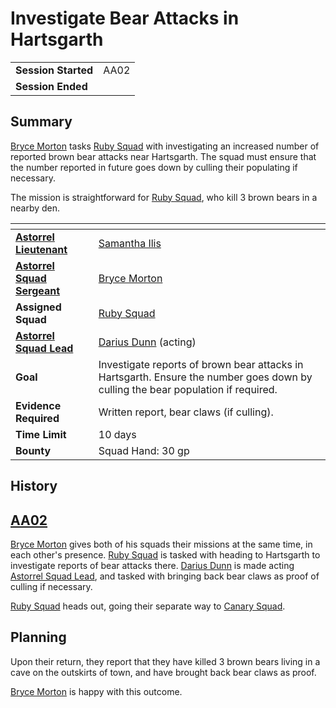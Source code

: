 # Investigate Bear Attacks in Hartsgarth

|||
| --- | --- |
| **Session Started** | AA02 | storyline.2
| **Session Ended** | |

## Summary

[Bryce Morton](../../../astarus/people/bryce-morton.md) tasks [Ruby Squad](../../../astarus/civilisations/kingdom-of-astor/organisations/astorrel/squads/ruby.md) with investigating an increased number of reported brown bear attacks near Hartsgarth. The squad must ensure that the number reported in future goes down by culling their populating if necessary.

The mission is straightforward for [Ruby Squad](../../../astarus/civilisations/kingdom-of-astor/organisations/astorrel/squads/ruby.md), who kill 3 brown bears in a nearby den.

| []() | |
| --- | --- |
| **[Astorrel Lieutenant](../../../astarus/civilisations/kingdom-of-astor/organisations/astorrel/ranks/5-lieutenant.md)** | [Samantha Ilis](../../../astarus/people/samantha-ilis.md) |
| **[Astorrel Squad Sergeant](../../../astarus/civilisations/kingdom-of-astor/organisations/astorrel/ranks/4-squad-sergeant.md)** | [Bryce Morton](../../../astarus/people/bryce-morton.md) |
| **Assigned Squad** | [Ruby Squad](../../../astarus/civilisations/kingdom-of-astor/organisations/astorrel/squads/ruby.md) |
| **[Astorrel Squad Lead](../../../astarus/civilisations/kingdom-of-astor/organisations/astorrel/ranks/3-squad-lead.md)** | [Darius Dunn](../../../astarus/people/darius-dunn.md) (acting) |
| **Goal** | Investigate reports of brown bear attacks in Hartsgarth. Ensure the number goes down by culling the bear population if required. |
| **Evidence Required** | Written report, bear claws (if culling). |
| **Time Limit** | 10 days |
| **Bounty** | Squad Hand: 30 gp |

## History

## [AA02](../sessions/AA02.md)

[Bryce Morton](../../../astarus/people/bryce-morton.md) gives both of his squads their missions at the same time, in each other's presence. [Ruby Squad](../../../astarus/civilisations/kingdom-of-astor/organisations/astorrel/squads/ruby.md) is tasked with heading to Hartsgarth to investigate reports of bear attacks there. [Darius Dunn](../../../astarus/people/darius-dunn.md) is made acting [Astorrel Squad Lead](../../../astarus/civilisations/kingdom-of-astor/organisations/astorrel/ranks/3-squad-lead.md), and tasked with bringing back bear claws as proof of culling if necessary.

[Ruby Squad](../../../astarus/civilisations/kingdom-of-astor/organisations/astorrel/squads/ruby.md) heads out, going their separate way to [Canary Squad](../../../astarus/civilisations/kingdom-of-astor/organisations/astorrel/squads/canary.md).

## Planning

Upon their return, they report that they have killed 3 brown bears living in a cave on the outskirts of town, and have brought back bear claws as proof.

[Bryce Morton](../../../astarus/people/bryce-morton.md) is happy with this outcome.
